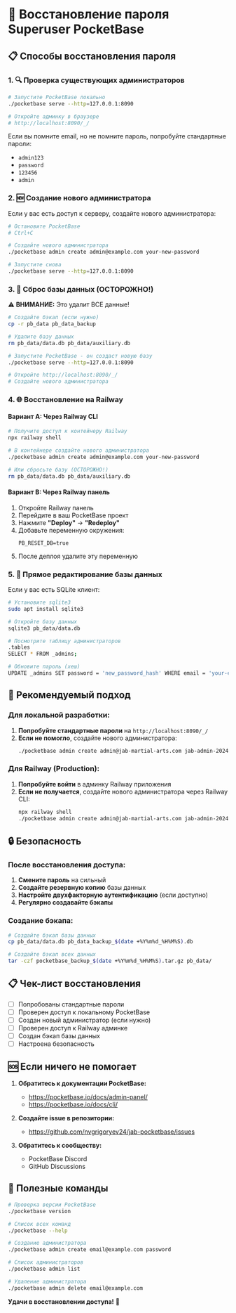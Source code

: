 # 🔐 Восстановление пароля Superuser PocketBase

## 📋 Способы восстановления пароля

### 1. 🔍 Проверка существующих администраторов

```bash
# Запустите PocketBase локально
./pocketbase serve --http=127.0.0.1:8090

# Откройте админку в браузере
# http://localhost:8090/_/
```

Если вы помните email, но не помните пароль, попробуйте стандартные пароли:
- `admin123`
- `password`
- `123456`
- `admin`

### 2. 🆕 Создание нового администратора

Если у вас есть доступ к серверу, создайте нового администратора:

```bash
# Остановите PocketBase
# Ctrl+C

# Создайте нового администратора
./pocketbase admin create admin@example.com your-new-password

# Запустите снова
./pocketbase serve --http=127.0.0.1:8090
```

### 3. 🔄 Сброс базы данных (ОСТОРОЖНО!)

⚠️ **ВНИМАНИЕ:** Это удалит ВСЕ данные!

```bash
# Создайте бэкап (если нужно)
cp -r pb_data pb_data_backup

# Удалите базу данных
rm pb_data/data.db pb_data/auxiliary.db

# Запустите PocketBase - он создаст новую базу
./pocketbase serve --http=127.0.0.1:8090

# Откройте http://localhost:8090/_/
# Создайте нового администратора
```

### 4. 🌐 Восстановление на Railway

#### Вариант A: Через Railway CLI

```bash
# Получите доступ к контейнеру Railway
npx railway shell

# В контейнере создайте нового администратора
./pocketbase admin create admin@example.com your-new-password

# Или сбросьте базу (ОСТОРОЖНО!)
rm pb_data/data.db pb_data/auxiliary.db
```

#### Вариант B: Через Railway панель

1. Откройте Railway панель
2. Перейдите в ваш PocketBase проект
3. Нажмите **"Deploy"** → **"Redeploy"**
4. Добавьте переменную окружения:
   ```
   PB_RESET_DB=true
   ```
5. После деплоя удалите эту переменную

### 5. 🔧 Прямое редактирование базы данных

Если у вас есть SQLite клиент:

```bash
# Установите sqlite3
sudo apt install sqlite3

# Откройте базу данных
sqlite3 pb_data/data.db

# Посмотрите таблицу администраторов
.tables
SELECT * FROM _admins;

# Обновите пароль (хеш)
UPDATE _admins SET password = 'new_password_hash' WHERE email = 'your-email@example.com';
```

## 🚀 Рекомендуемый подход

### Для локальной разработки:

1. **Попробуйте стандартные пароли** на `http://localhost:8090/_/`
2. **Если не помогло**, создайте нового администратора:
   ```bash
   ./pocketbase admin create admin@jab-martial-arts.com jab-admin-2024
   ```

### Для Railway (Production):

1. **Попробуйте войти** в админку Railway приложения
2. **Если не получается**, создайте нового администратора через Railway CLI:
   ```bash
   npx railway shell
   ./pocketbase admin create admin@jab-martial-arts.com jab-admin-2024
   ```

## 🔒 Безопасность

### После восстановления доступа:

1. **Смените пароль** на сильный
2. **Создайте резервную копию** базы данных
3. **Настройте двухфакторную аутентификацию** (если доступно)
4. **Регулярно создавайте бэкапы**

### Создание бэкапа:

```bash
# Создайте бэкап базы данных
cp pb_data/data.db pb_data_backup_$(date +%Y%m%d_%H%M%S).db

# Создайте бэкап всех данных
tar -czf pocketbase_backup_$(date +%Y%m%d_%H%M%S).tar.gz pb_data/
```

## 📋 Чек-лист восстановления

- [ ] Попробованы стандартные пароли
- [ ] Проверен доступ к локальному PocketBase
- [ ] Создан новый администратор (если нужно)
- [ ] Проверен доступ к Railway админке
- [ ] Создан бэкап базы данных
- [ ] Настроена безопасность

## 🆘 Если ничего не помогает

1. **Обратитесь к документации PocketBase:**
   - https://pocketbase.io/docs/admin-panel/
   - https://pocketbase.io/docs/cli/

2. **Создайте issue в репозитории:**
   - https://github.com/nvgrigoryev24/jab-pocketbase/issues

3. **Обратитесь к сообществу:**
   - PocketBase Discord
   - GitHub Discussions

## 🔗 Полезные команды

```bash
# Проверка версии PocketBase
./pocketbase version

# Список всех команд
./pocketbase --help

# Создание администратора
./pocketbase admin create email@example.com password

# Список администраторов
./pocketbase admin list

# Удаление администратора
./pocketbase admin delete email@example.com
```

**Удачи в восстановлении доступа!** 🔐
